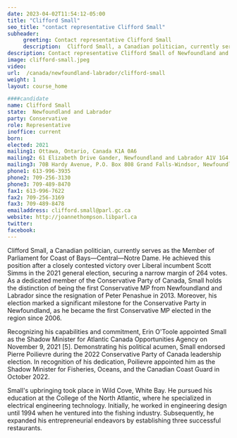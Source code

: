 ```yaml
---
date: 2023-04-02T11:54:12-05:00
title: "Clifford Small"
seo_title: "contact representative Clifford Small"
subheader:
     greeting: Contact representative Clifford Small
     description:  Clifford Small, a Canadian politician, currently serves as the Member of Parliament for Coast of Bays—Central—Notre Dame. He achieved this position after a closely contested victory over Liberal incumbent Scott Simms in the 2021 general election, securing a narrow margin of 264 votes.
description: Contact representative Clifford Small of Newfoundland and Labrador. Contact information for Clifford Small includes email address, phone number, and mailing address.
image: clifford-small.jpeg
video:
url:  /canada/newfoundland-labrador/clifford-small
weight: 1
layout: course_home

####candidate
name: Clifford Small
state:	Newfoundland and Labrador
party: Conservative
role: Representative
inoffice: current
born:
elected: 2021
mailing1: Ottawa, Ontario, Canada K1A 0A6
mailing2: 61 Elizabeth Drive Gander, Newfoundland and Labrador A1V 1G4
mailing3: 70B Hardy Avenue, P.O. Box 808 Grand Falls-Windsor, Newfoundland and Labrador A2A 2S8
phone1: 613-996-3935
phone2: 709-256-3130
phone3: 709-489-8470
fax1: 613-996-7622
fax2: 709-256-3169
fax3: 709-489-8478
emailaddress: clifford.small@parl.gc.ca
website: http://joannethompson.libparl.ca
twitter:
facebook:  
---
```


Clifford Small, a Canadian politician, currently serves as the Member of Parliament for Coast of Bays—Central—Notre Dame. He achieved this position after a closely contested victory over Liberal incumbent Scott Simms in the 2021 general election, securing a narrow margin of 264 votes. As a dedicated member of the Conservative Party of Canada, Small holds the distinction of being the first Conservative MP from Newfoundland and Labrador since the resignation of Peter Penashue in 2013. Moreover, his election marked a significant milestone for the Conservative Party in Newfoundland, as he became the first Conservative MP elected in the region since 2006.

Recognizing his capabilities and commitment, Erin O'Toole appointed Small as the Shadow Minister for Atlantic Canada Opportunities Agency on November 9, 2021 [5]. Demonstrating his political acumen, Small endorsed Pierre Poilievre during the 2022 Conservative Party of Canada leadership election. In recognition of his dedication, Poilievre appointed him as the Shadow Minister for Fisheries, Oceans, and the Canadian Coast Guard in October 2022.

Small's upbringing took place in Wild Cove, White Bay. He pursued his education at the College of the North Atlantic, where he specialized in electrical engineering technology. Initially, he worked in engineering design until 1994 when he ventured into the fishing industry. Subsequently, he expanded his entrepreneurial endeavors by establishing three successful restaurants.
